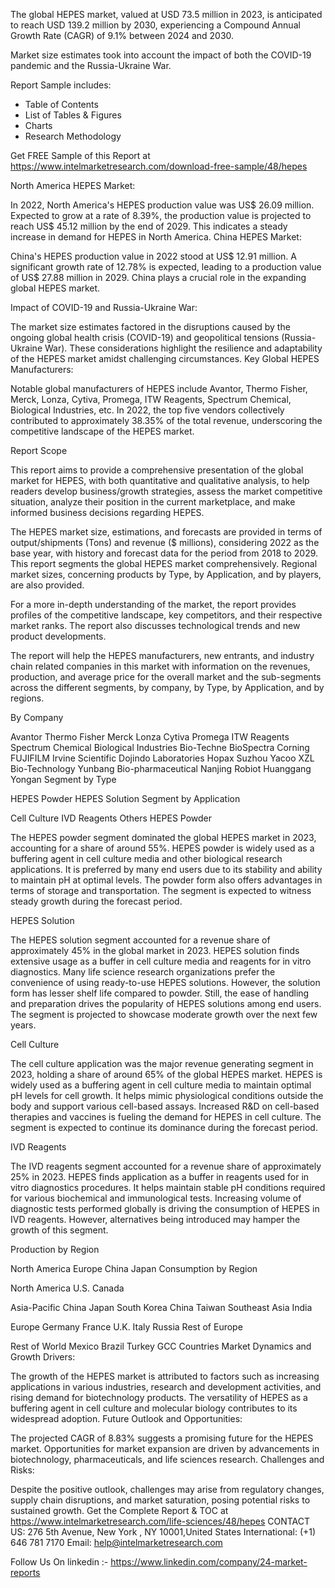 The global HEPES market, valued at USD 73.5 million in 2023, is anticipated to reach USD 139.2 million by 2030, experiencing a Compound Annual Growth Rate (CAGR) of 9.1% between 2024 and 2030.



Market size estimates took into account the impact of both the COVID-19 pandemic and the Russia-Ukraine War.

Report Sample includes:
- Table of Contents
- List of Tables & Figures
- Charts
- Research Methodology

Get FREE Sample of this Report at https://www.intelmarketresearch.com/download-free-sample/48/hepes


North America HEPES Market:



In 2022, North America's HEPES production value was US$ 26.09 million.
Expected to grow at a rate of 8.39%, the production value is projected to reach US$ 45.12 million by the end of 2029.
This indicates a steady increase in demand for HEPES in North America.
China HEPES Market:



China's HEPES production value in 2022 stood at US$ 12.91 million.
A significant growth rate of 12.78% is expected, leading to a production value of US$ 27.88 million in 2029.
China plays a crucial role in the expanding global HEPES market.


Impact of COVID-19 and Russia-Ukraine War:



The market size estimates factored in the disruptions caused by the ongoing global health crisis (COVID-19) and geopolitical tensions (Russia-Ukraine War).
These considerations highlight the resilience and adaptability of the HEPES market amidst challenging circumstances.
Key Global HEPES Manufacturers:



Notable global manufacturers of HEPES include Avantor, Thermo Fisher, Merck, Lonza, Cytiva, Promega, ITW Reagents, Spectrum Chemical, Biological Industries, etc.
In 2022, the top five vendors collectively contributed to approximately 38.35% of the total revenue, underscoring the competitive landscape of the HEPES market.


Report Scope



This report aims to provide a comprehensive presentation of the global market for HEPES, with both quantitative and qualitative analysis, to help readers develop business/growth strategies, assess the market competitive situation, analyze their position in the current marketplace, and make informed business decisions regarding HEPES.



The HEPES market size, estimations, and forecasts are provided in terms of output/shipments (Tons) and revenue ($ millions), considering 2022 as the base year, with history and forecast data for the period from 2018 to 2029. This report segments the global HEPES market comprehensively. Regional market sizes, concerning products by Type, by Application, and by players, are also provided.



For a more in-depth understanding of the market, the report provides profiles of the competitive landscape, key competitors, and their respective market ranks. The report also discusses technological trends and new product developments.



The report will help the HEPES manufacturers, new entrants, and industry chain related companies in this market with information on the revenues, production, and average price for the overall market and the sub-segments across the different segments, by company, by Type, by Application, and by regions.

By Company



Avantor
Thermo Fisher
Merck
Lonza
Cytiva
Promega
ITW Reagents
Spectrum Chemical
Biological Industries
Bio-Techne
BioSpectra
Corning
FUJIFILM Irvine Scientific
Dojindo Laboratories
Hopax
Suzhou Yacoo
XZL Bio-Technology
Yunbang Bio-pharmaceutical
Nanjing Robiot
Huanggang Yongan
Segment by Type



HEPES Powder
HEPES Solution
Segment by Application



Cell Culture
IVD Reagents
Others
HEPES Powder

The HEPES powder segment dominated the global HEPES market in 2023, accounting for a share of around 55%. HEPES powder is widely used as a buffering agent in cell culture media and other biological research applications. It is preferred by many end users due to its stability and ability to maintain pH at optimal levels. The powder form also offers advantages in terms of storage and transportation. The segment is expected to witness steady growth during the forecast period.

HEPES Solution

The HEPES solution segment accounted for a revenue share of approximately 45% in the global market in 2023. HEPES solution finds extensive usage as a buffer in cell culture media and reagents for in vitro diagnostics. Many life science research organizations prefer the convenience of using ready-to-use HEPES solutions. However, the solution form has lesser shelf life compared to powder. Still, the ease of handling and preparation drives the popularity of HEPES solutions among end users. The segment is projected to showcase moderate growth over the next few years.

Cell Culture

The cell culture application was the major revenue generating segment in 2023, holding a share of around 65% of the global HEPES market. HEPES is widely used as a buffering agent in cell culture media to maintain optimal pH levels for cell growth. It helps mimic physiological conditions outside the body and support various cell-based assays. Increased R&D on cell-based therapies and vaccines is fueling the demand for HEPES in cell culture. The segment is expected to continue its dominance during the forecast period.



IVD Reagents



The IVD reagents segment accounted for a revenue share of approximately 25% in 2023. HEPES finds application as a buffer in reagents used for in vitro diagnostics procedures. It helps maintain stable pH conditions required for various biochemical and immunological tests. Increasing volume of diagnostic tests performed globally is driving the consumption of HEPES in IVD reagents. However, alternatives being introduced may hamper the growth of this segment.

Production by Region



North America
Europe
China
Japan
Consumption by Region



North America
U.S.
Canada


Asia-Pacific
China
Japan
South Korea
China Taiwan
Southeast Asia
India


Europe
Germany
France
U.K.
Italy
Russia
Rest of Europe


Rest of World
Mexico
Brazil
Turkey
GCC Countries
Market Dynamics and Growth Drivers:



The growth of the HEPES market is attributed to factors such as increasing applications in various industries, research and development activities, and rising demand for biotechnology products.
The versatility of HEPES as a buffering agent in cell culture and molecular biology contributes to its widespread adoption.
Future Outlook and Opportunities:



The projected CAGR of 8.83% suggests a promising future for the HEPES market.
Opportunities for market expansion are driven by advancements in biotechnology, pharmaceuticals, and life sciences research.
Challenges and Risks:



Despite the positive outlook, challenges may arise from regulatory changes, supply chain disruptions, and market saturation, posing potential risks to sustained growth.
Get the Complete Report & TOC at https://www.intelmarketresearch.com/life-sciences/48/hepes
CONTACT US:
276 5th Avenue, New York , NY 10001,United States
International: (+1) 646 781 7170
Email: help@intelmarketresearch.com

Follow Us On linkedin :- https://www.linkedin.com/company/24-market-reports
